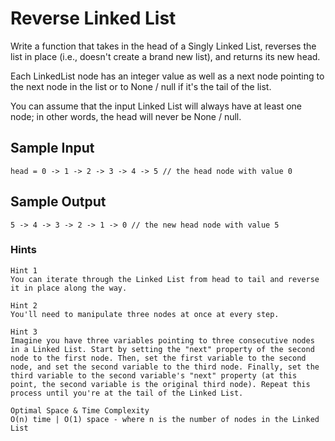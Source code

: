 # Reverse Linked List

Write a function that takes in the head of a Singly Linked List, reverses the list in place (i.e., doesn't create a brand new list), and returns its new head.

Each LinkedList node has an integer value as well as a next node pointing to the next node in the list or to None / null if it's the tail of the list.

You can assume that the input Linked List will always have at least one node; in other words, the head will never be None / null.

## Sample Input

```
head = 0 -> 1 -> 2 -> 3 -> 4 -> 5 // the head node with value 0
```

## Sample Output

```
5 -> 4 -> 3 -> 2 -> 1 -> 0 // the new head node with value 5
```
### Hints

```
Hint 1
You can iterate through the Linked List from head to tail and reverse it in place along the way.
```

```
Hint 2
You'll need to manipulate three nodes at once at every step.
```

```
Hint 3
Imagine you have three variables pointing to three consecutive nodes in a Linked List. Start by setting the "next" property of the second node to the first node. Then, set the first variable to the second node, and set the second variable to the third node. Finally, set the third variable to the second variable's "next" property (at this point, the second variable is the original third node). Repeat this process until you're at the tail of the Linked List.
```

```
Optimal Space & Time Complexity
O(n) time | O(1) space - where n is the number of nodes in the Linked List
```
